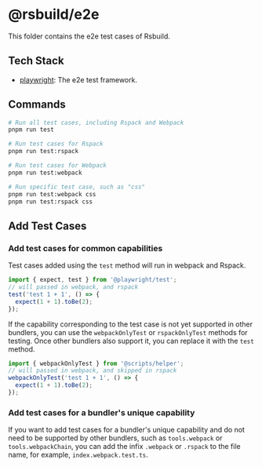 # @rsbuild/e2e

This folder contains the e2e test cases of Rsbuild.

## Tech Stack

- [playwright](https://github.com/microsoft/playwright): The e2e test framework.

## Commands

```bash
# Run all test cases, including Rspack and Webpack
pnpm run test

# Run test cases for Rspack
pnpm run test:rspack

# Run test cases for Webpack
pnpm run test:webpack

# Run specific test case, such as "css"
pnpm run test:webpack css
pnpm run test:rspack css
```

## Add Test Cases

### Add test cases for common capabilities

Test cases added using the `test` method will run in webpack and Rspack.

```ts
import { expect, test } from '@playwright/test';
// will passed in webpack, and rspack
test('test 1 + 1', () => {
  expect(1 + 1).toBe(2);
});
```

If the capability corresponding to the test case is not yet supported in other bundlers,
you can use the `webpackOnlyTest` or `rspackOnlyTest` methods for testing. Once other bundlers also support it, you can replace it with the `test` method.

```ts
import { webpackOnlyTest } from '@scripts/helper';
// will passed in webpack, and skipped in rspack
webpackOnlyTest('test 1 + 1', () => {
  expect(1 + 1).toBe(2);
});
```

### Add test cases for a bundler's unique capability

If you want to add test cases for a bundler's unique capability and do not need to be supported by other bundlers, such as `tools.webpack` or `tools.webpackChain`, you can add the infix `.webpack` or `.rspack` to the file name, for example, `index.webpack.test.ts`.
